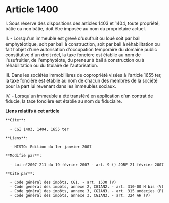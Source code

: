 # Article 1400

I. Sous réserve des dispositions des articles 1403 et 1404, toute propriété, bâtie ou non bâtie, doit être imposée au nom du
propriétaire actuel.

II. - Lorsqu'un immeuble est grevé d'usufruit ou loué soit par bail emphytéotique, soit par bail à construction, soit par
bail à réhabilitation ou fait l'objet d'une autorisation d'occupation temporaire du domaine public constitutive d'un droit
réel, la taxe foncière est établie au nom de l'usufruitier, de l'emphytéote, du preneur à bail à construction ou à
réhabilitation ou du titulaire de l'autorisation.

III. Dans les sociétés immobilières de copropriété visées à l'article 1655 ter, la taxe foncière est établie au nom de chacun
des membres de la société pour la part lui revenant dans les immeubles sociaux.

IV. - Lorsqu'un immeuble a été transféré en application d'un contrat de fiducie, la taxe foncière est établie au nom du
fiduciaire.

**Liens relatifs à cet article**

	**Cite**:

	  - CGI 1403, 1404, 1655 ter

	**Liens**:

	  - HISTO: Edition du 1er janvier 2007

	**Modifié par**:

	  - Loi n°2007-211 du 19 février 2007 - art. 9 () JORF 21 février 2007

	**Cité par**:

	  - Code général des impôts, CGI. - art. 1530 (V)
	  - Code général des impôts, annexe 2, CGIAN2. - art. 310-00 H bis (V)
	  - Code général des impôts, annexe 3, CGIAN3. - art. 315 undecies (P)
	  - Code général des impôts, annexe 3, CGIAN3. - art. 324 AH (V)
